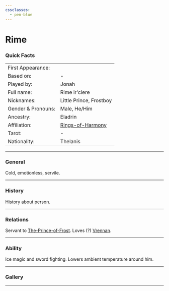 ```yaml
---
cssclasses:
  - pen-blue
---
```

# Rime
### Quick Facts

|                    |                                                    |
| ------------------ | -------------------------------------------------- |
| First Appearance:  |                                                    |
| Based on:          | -                                                  |
| Played by:         | Jonah                                              |
| Full name:         | Rime ir'ciere                                      |
| Nicknames:         | Little Prince, Frostboy                            |
| Gender & Pronouns: | Male, He/Him                                       |
| Ancestry:          | Eladrin                                            |
| Affiliation:       | [Rings-of-Harmony](../-Groups/Rings-of-Harmony.md) |
| Tarot:             | -                                                  |
| Nationality:       | Thelanis                                           |
***
### General
Cold, emotionless, servile.

***
### History
History about person.

***
### Relations
Servant to [The-Prince-of-Frost](The-Prince-of-Frost.md).
Loves (?) [Vrennan](Vrennan.md).

***
### Ability
Ice magic and sword fighting. Lowers ambient temperature around him.

***
### Gallery


***
